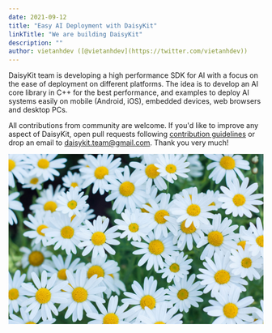 ```yaml
---
date: 2021-09-12
title: "Easy AI Deployment with DaisyKit"
linkTitle: "We are building DaisyKit"
description: ""
author: vietanhdev ([@vietanhdev](https://twitter.com/vietanhdev))
---
```


DaisyKit team is developing a high performance SDK for AI with a focus on the ease of deployment on different platforms. The idea is to develop an AI core library in C++ for the best performance, and examples to deploy AI systems easily on mobile (Android, iOS), embedded devices, web browsers and desktop PCs.

All contributions from community are welcome. If you'd like to improve any aspect of DaisyKit, open pull requests following [contribution guidelines](https://daisykit.org/docs/contribution-guidelines/) or drop an email to [daisykit.team@gmail.com](mailto:daisykit.team@gmail.com). Thank you very much!

![](daisy.jpg)